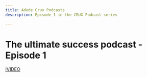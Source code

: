 ```yaml
---
title: Adode Crux Podcasts
description: Episode 1 in the CRUX Podcast series

---
```

# The ultimate success podcast - Episode 1

[!VIDEO](https://video.tv.adobe.com/v/3428393?quality=12learn=on)


